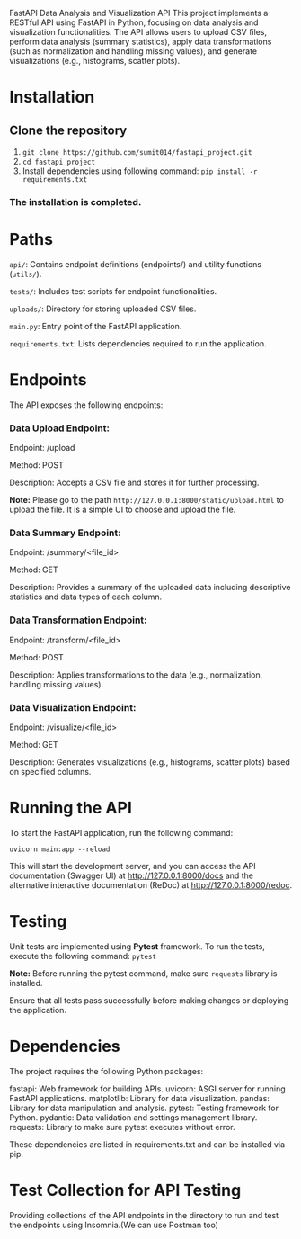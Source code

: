 FastAPI Data Analysis and Visualization API
This project implements a RESTful API using FastAPI in Python, focusing on data analysis and visualization functionalities. The API allows users to upload CSV files, perform data analysis (summary statistics), apply data transformations (such as normalization and handling missing values), and generate visualizations (e.g., histograms, scatter plots).

# Installation

## Clone the repository
1. `git clone https://github.com/sumit014/fastapi_project.git`
2. `cd fastapi_project`
3. Install dependencies using following command: `pip install -r requirements.txt`
### The installation is completed.

# Paths

`api/`: Contains endpoint definitions (endpoints/) and utility functions (`utils/`).

`tests/`: Includes test scripts for endpoint functionalities.

`uploads/`: Directory for storing uploaded CSV files.

`main.py`: Entry point of the FastAPI application.

`requirements.txt`: Lists dependencies required to run the application.

# Endpoints

The API exposes the following endpoints:

### Data Upload Endpoint:

Endpoint: /upload

Method: POST

Description: Accepts a CSV file and stores it for further processing.

**Note:** Please go to the path `http://127.0.0.1:8000/static/upload.html` to upload the file. It is a simple UI to choose and upload the file.

### Data Summary Endpoint:

Endpoint: /summary/<file_id>

Method: GET

Description: Provides a summary of the uploaded data including descriptive statistics and data types of each column.

### Data Transformation Endpoint:

Endpoint: /transform/<file_id>

Method: POST

Description: Applies transformations to the data (e.g., normalization, handling missing values).

### Data Visualization Endpoint:

Endpoint: /visualize/<file_id>

Method: GET

Description: Generates visualizations (e.g., histograms, scatter plots) based on specified columns.

# Running the API
To start the FastAPI application, run the following command:

`uvicorn main:app --reload`

This will start the development server, and you can access the API documentation (Swagger UI) at http://127.0.0.1:8000/docs and the alternative interactive documentation (ReDoc) at http://127.0.0.1:8000/redoc.

# Testing
Unit tests are implemented using **Pytest** framework. To run the tests, execute the following command:
`pytest`

**Note:** Before running the pytest command, make sure `requests` library is installed.

Ensure that all tests pass successfully before making changes or deploying the application.

# Dependencies
The project requires the following Python packages:

fastapi: Web framework for building APIs.
uvicorn: ASGI server for running FastAPI applications.
matplotlib: Library for data visualization.
pandas: Library for data manipulation and analysis.
pytest: Testing framework for Python.
pydantic: Data validation and settings management library.
requests: Library to make sure pytest executes without error.

These dependencies are listed in requirements.txt and can be installed via pip.

# Test Collection for API Testing

Providing collections of the API endpoints in the directory to run and test the endpoints using Insomnia.(We can use Postman too)